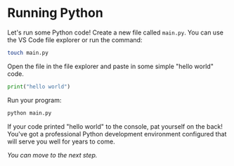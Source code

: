 # Running Python

Let's run some Python code! Create a new file called `main.py`. You can use the VS Code file explorer or run the command:

```bash
touch main.py
```

Open the file in the file explorer and paste in some simple "hello world" code.

```python
print("hello world")
```

Run your program:

```bash
python main.py
```

If your code printed "hello world" to the console, pat yourself on the back! You've got a professional Python development environment configured that will serve you well for years to come.

*You can move to the next step.*
